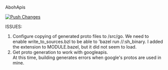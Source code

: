 AbohApis

[![Push Changes](https://github.com/abitofhelp/abohapis/actions/workflows/push.yml/badge.svg)](https://github.com/abitofhelp/abohapis/actions/workflows/push.yml)

ISSUES:
1) Configure copying of generated proto files to /src/go.
   We need to enable write_to_sources.bzl to be able to 'bazel run //:sh_binary.
   I added the extension to MODULE.bazel, but it did not seem to load.
2) Get proto generation to work with googleapis.  
   At this time, building generates errors when google's protos are used in mine.
